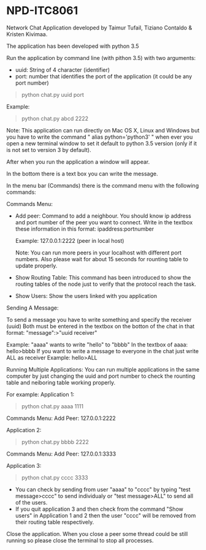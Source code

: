 # NPD-ITC8061
Network Chat Application developed by Taimur Tufail, Tiziano Contaldo & Kristen Kivimaa.

The application has been developed with python 3.5

Run the application by command line (with pithon 3.5)
with two arguments:
- uuid: String of 4 character (identifier)
- port: number that identifies the port of the application 
   (it could be any port number)

>python chat.py uuid port

Example:
>python chat.py abcd 2222

Note: This application can run directly on Mac OS X, Linux and Windows but you have to write the command " alias python='python3' " when ever you open a new terminal window to set it default to python 3.5 version (only if it is not set to version 3 by default).

After when you run the application a window will appear.

In the bottom there is a text box you can write the message.

In the menu bar (Commands) there is the command menu with the following commands:

Commands Menu:

- Add peer: Command to add a neighbour. You should know ip address and port number of the peer you want to connect. Write in the textbox these information in this format: ipaddress:portnumber

  Example:  127.0.0.1:2222   (peer in local host)

  Note: You can run more peers in your localhost with different port numbers. Also please wait for about 15 seconds for rounting table to update properly.

- Show Routing Table: This command has been introduced to show the routing tables of the node just to verify that the protocol reach the task.

- Show Users: Show the users linked with you application


Sending A Message:

To send a message you have to write something and specify the receiver (uuid)
Both must be entered in the textbox on the botton of the chat in that format:  "message":>"uuid receiver"
	
Example: "aaaa" wants to write "hello" to "bbbb" 
	In the textbox of aaaa: hello>bbbb
If you want to write a message to everyone in the chat just write ALL as receiver
	Example: hello>ALL



Running Multiple Applications:
You can run multiple applications in the same computer by just changing the uuid and port number to check the rounting table and neiboring table working properly.

For example: 
Application 1: 
>python chat.py aaaa 1111

Commands Menu: Add Peer: 127.0.0.1:2222


Application 2: 
>python chat.py bbbb 2222

Commands Menu: Add Peer: 127.0.0.1:3333


Application 3: 
>python chat.py cccc 3333


- You can check by sending from user "aaaa" to "cccc" by typing "test message>cccc" to send individualy or "test message>ALL" to send    all of the users.
- If you quit application 3 and then check from the command "Show users" in Application 1 and 2 then the user "cccc" will be removed from their routing table respectively.



Close the application.
When you close a peer some thread could be still running so please close the terminal to stop all processes.
